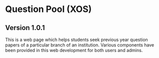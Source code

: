 Question Pool (XOS)
===================================
Version 1.0.1
--------------
This is a web page which helps students seek previous year question papers of a particular branch of an institution. Various components have been provided in this web development for both users and admins. 

